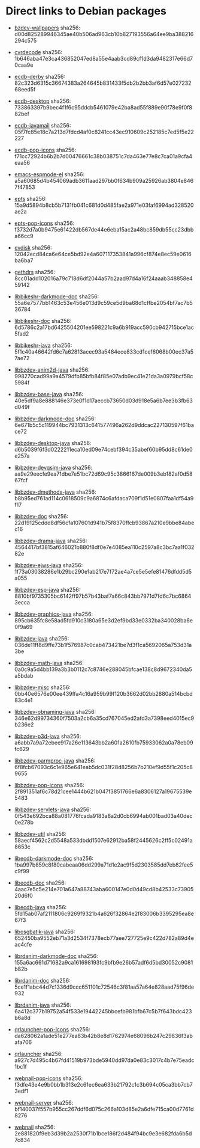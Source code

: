# Direct links to Debian packages
 
  - [bzdev-wallpapers](./archive/pool/contrib/b/bzdev-wallpapers/bzdev-wallpapers_1.0.0_all.deb)
    sha256: d00d825289946345ae40b506ad963cb10b827193556a64ee9ba388216294c575
 
  - [cvrdecode](./archive/pool/contrib/c/cvrdecode/cvrdecode_1.4_all.deb)
    sha256: 1b646aba47e3ca436852047ed8a55e4aab3cd89cf1d3da9482317e66d70caa9e
 
  - [ecdb-derby](./archive/pool/contrib/e/ecdb-derby/ecdb-derby_0.1.8_all.deb)
    sha256: 82c323d6315c36674383a264645b831433f5db2b2bb3af6d57e02723268eed5f
 
  - [ecdb-desktop](./archive/pool/contrib/e/ecdb-desktop/ecdb-desktop_0.1.8_all.deb)
    sha256: 733863397b9bec4f1f6c95ddcb5461079e42ba8ad55f889e90f78e9f0f882bef
 
  - [ecdb-javamail](./archive/pool/contrib/e/ecdb-javamail/ecdb-javamail_0.1.7_all.deb)
    sha256: 05f7fc85e18c7a213d7fdcd4af0c8241cc43ec910609c252185c7ed5f5e22227
 
  - [ecdb-pop-icons](./archive/pool/contrib/e/ecdb-pop-icons/ecdb-pop-icons_0.1.8_all.deb)
    sha256: f71cc72924b6b2b7d00476661c38b038751c7da463e77e8c7ca01a9cfa4eaa56
 
  - [emacs-espmode-el](./archive/pool/contrib/e/emacs-espmode-el/emacs-espmode-el_1.1_all.deb)
    sha256: a5a60685d4b454069adb3611aad297bb0f634b909a25926ab3804e8467f47853
 
  - [epts](./archive/pool/contrib/e/epts/epts_1.1.40_all.deb)
    sha256: 15a9d5894b8cb5b7131fb041c681d0d485fae2a971e03faf6994ad328520ae2a
 
  - [epts-pop-icons](./archive/pool/contrib/e/epts-pop-icons/epts-pop-icons_1.1.40_all.deb)
    sha256: f3732d7a0b9475e61422db567de44e6eba15ac2a48bc859db55cc23dbba66cc9
 
  - [evdisk](./archive/pool/contrib/e/evdisk/evdisk_1.13.1_all.deb)
    sha256: 12042ecd84ca6e64ce5bd92e4a607117353841a996cf874e8ec59e0616ba6ba7
 
  - [gethdrs](./archive/pool/contrib/g/gethdrs/gethdrs_1.1.1_all.deb)
    sha256: 8cc01add102016a79c718d6df2044a57b2aad97d4a16f24aaab348858e459142
 
  - [libbikeshr-darkmode-doc](./archive/pool/contrib/libb/libbikeshr-darkmode-doc/libbikeshr-darkmode-doc_1.4.9_all.deb)
    sha256: 55a6e7577bb1463c53e456e013d9c59ce5d9ba68d1cffbe2054bf7ac7b536784
 
  - [libbikeshr-doc](./archive/pool/contrib/libb/libbikeshr-doc/libbikeshr-doc_1.4.9_all.deb)
    sha256: 6d5786c2a17bd6425504201ee598221c9a6b919acc590cb942715bce1ac5fad2
 
  - [libbikeshr-java](./archive/pool/contrib/libb/libbikeshr-java/libbikeshr-java_1.4.9_all.deb)
    sha256: 5f1c40a46642fd6c7a62813acec93a5484ece833cd1cef6068b00ec37a57ae72
 
  - [libbzdev-anim2d-java](./archive/pool/contrib/libb/libbzdev-anim2d-java/libbzdev-anim2d-java_2.1.126_all.deb)
    sha256: 998270cad99a9a4579dfb85bfb84f85e07adb9ec41e21da3a0979bcf58c5984f
 
  - [libbzdev-base-java](./archive/pool/contrib/libb/libbzdev-base-java/libbzdev-base-java_2.1.126_all.deb)
    sha256: 40e5df9a8e888146e373e0f1d17aeccb73650d03d918e5a6b7ee3b3fb63d049f
 
  - [libbzdev-darkmode-doc](./archive/pool/contrib/libb/libbzdev-darkmode-doc/libbzdev-darkmode-doc_2.1.126_all.deb)
    sha256: 6e671b5c5c119944bc7931313c641577496a262d9ddcac227130597f61bace72
 
  - [libbzdev-desktop-java](./archive/pool/contrib/libb/libbzdev-desktop-java/libbzdev-desktop-java_2.1.126_all.deb)
    sha256: d6b5039f6f3d0222211eca10ed09e74cebf394c35abef60b95dd8c61de0e257a
 
  - [libbzdev-devqsim-java](./archive/pool/contrib/libb/libbzdev-devqsim-java/libbzdev-devqsim-java_2.1.126_all.deb)
    sha256: aa9e29eecfe9ea71dbe7e51bc72d69c95c3866167de009b3eb182af0d5867fcf
 
  - [libbzdev-dmethods-java](./archive/pool/contrib/libb/libbzdev-dmethods-java/libbzdev-dmethods-java_2.1.126_all.deb)
    sha256: b8b95ed761ad114c0618509c9a6874c6afdaca709f1d51e0807faa1df54a9f17
 
  - [libbzdev-doc](./archive/pool/contrib/libb/libbzdev-doc/libbzdev-doc_2.1.126_all.deb)
    sha256: 22d19125cddd8df56cfa107601d941b75f8370ffcb93867a210e9bbe84abec16
 
  - [libbzdev-drama-java](./archive/pool/contrib/libb/libbzdev-drama-java/libbzdev-drama-java_2.1.126_all.deb)
    sha256: 4564417bf3815af646021b880f8df0e7e4085ea110c2597a8c3bc7aa1f03282e
 
  - [libbzdev-ejws-java](./archive/pool/contrib/libb/libbzdev-ejws-java/libbzdev-ejws-java_2.1.126_all.deb)
    sha256: 1f73a03038286e1b29bc290e1ab217e7f72ae4a7ce5e5efe81476dfdd5d5a055
 
  - [libbzdev-esp-java](./archive/pool/contrib/libb/libbzdev-esp-java/libbzdev-esp-java_2.1.126_all.deb)
    sha256: 8810bf9735305bc6142ff97b57b43baf7a66c843bb7971d7fd6c7bc68643ecca
 
  - [libbzdev-graphics-java](./archive/pool/contrib/libb/libbzdev-graphics-java/libbzdev-graphics-java_2.1.126_all.deb)
    sha256: 895cb635fc8e58ad5fd910c3180a65e3d2ef9bd33e0332ba340028ba6e0f9a69
 
  - [libbzdev-java](./archive/pool/contrib/libb/libbzdev-java/libbzdev-java_2.1.126_all.deb)
    sha256: 036de11ff8d9ffe73b1f576987c0cab473421be7d3f1ca5692065a753d31a3be
 
  - [libbzdev-math-java](./archive/pool/contrib/libb/libbzdev-math-java/libbzdev-math-java_2.1.126_all.deb)
    sha256: 0a0c9a5d4bb139a3b3b0112c7c8746e288045bfcae138c8d9672340da5a5bdab
 
  - [libbzdev-misc](./archive/pool/contrib/libb/libbzdev-misc/libbzdev-misc_2.1.126_all.deb)
    sha256: 0bb40e6576e00ee439ffa4c16a959b99f120b3662d02bb2880a514bcbd83c4e1
 
  - [libbzdev-obnaming-java](./archive/pool/contrib/libb/libbzdev-obnaming-java/libbzdev-obnaming-java_2.1.126_all.deb)
    sha256: 346e62d99734360f7503a2cb6a35cd767045ed2afd3a7398eed4015ec9b236e2
 
  - [libbzdev-p3d-java](./archive/pool/contrib/libb/libbzdev-p3d-java/libbzdev-p3d-java_2.1.126_all.deb)
    sha256: a6abb7a9a72ebee917a26e113643bb2a601a2610fb75933062a0a78eb09fc629
 
  - [libbzdev-parmproc-java](./archive/pool/contrib/libb/libbzdev-parmproc-java/libbzdev-parmproc-java_2.1.126_all.deb)
    sha256: 6f8fcb67093c6c1e965e641eab5dc031f28d8256b7b210ef9d55f1c205c89655
 
  - [libbzdev-pop-icons](./archive/pool/contrib/libb/libbzdev-pop-icons/libbzdev-pop-icons_2.1.126_all.deb)
    sha256: 2f891351af6c78d21cee1444b621b047f3851766e6a8306127a19675539e5483
 
  - [libbzdev-servlets-java](./archive/pool/contrib/libb/libbzdev-servlets-java/libbzdev-servlets-java_2.1.126_all.deb)
    sha256: 0f543e692bca88a081776fcada9183a8a2d0cb6994ab001bad03a40dec0e278b
 
  - [libbzdev-util](./archive/pool/contrib/libb/libbzdev-util/libbzdev-util_2.1.126_all.deb)
    sha256: 58aecf4562c2d5548a533dbdd1507e62912ba58f2445626c2ff5c02491a8653c
 
  - [libecdb-darkmode-doc](./archive/pool/contrib/libe/libecdb-darkmode-doc/libecdb-darkmode-doc_0.1.7_all.deb)
    sha256: 1ba997b859c8f80cabeaa06dd299a71d1e2ac9f5d2303585dd7eb82fee5c9f99
 
  - [libecdb-doc](./archive/pool/contrib/libe/libecdb-doc/libecdb-doc_0.1.7_all.deb)
    sha256: 4aac7e5c5e214e701a647a88743aba600147e0d0d49cd8b42533c7390520d6f0
 
  - [libecdb-java](./archive/pool/contrib/libe/libecdb-java/libecdb-java_0.1.7_all.deb)
    sha256: 5fd15ab07af2111806c9269f9321b4a626f32864e2f83006b3395295ea8e67f3
 
  - [libosgbatik-java](./archive/pool/contrib/libo/libosgbatik-java/libosgbatik-java_0.4.2_all.deb)
    sha256: 652450ba9552eb71a3d2534f7378ecb77aee727725e9c422d782a89d4eac4cfe
 
  - [librdanim-darkmode-doc](./archive/pool/contrib/libr/librdanim-darkmode-doc/librdanim-darkmode-doc_1.4.13_all.deb)
    sha256: 155a6ac661d71682a9ca161698193fc9bfb9e26b57adf6d5bd30052c9081b82b
 
  - [librdanim-doc](./archive/pool/contrib/libr/librdanim-doc/librdanim-doc_1.4.13_all.deb)
    sha256: 5ce1f1abc44d7c1336d9ccc651101c72546c3f81aa57a64e828aad75f96de932
 
  - [librdanim-java](./archive/pool/contrib/libr/librdanim-java/librdanim-java_1.4.13_all.deb)
    sha256: 6a412c377b19752a54f533e19442245bbcefb981bfb67c5b7f643bdc423b6a8d
 
  - [qrlauncher-pop-icons](./archive/pool/contrib/q/qrlauncher-pop-icons/qrlauncher-pop-icons_1.14_all.deb)
    sha256: da628062a1ade51e277ea83b42b8e8d1762974e68096b247c29836f3abafa706
 
  - [qrlauncher](./archive/pool/contrib/q/qrlauncher/qrlauncher_1.14_all.deb)
    sha256: a927c7d495c4b67fd41519b973bde5940dd97da0e83c3017c4b7e75eadc1bc1f
 
  - [webnail-pop-icons](./archive/pool/contrib/w/webnail-pop-icons/webnail-pop-icons_1.6.28_all.deb)
    sha256: f3dfe43e4e9b0bb1b313e2c61ec6ea633b21792c1c3b694c05ca3bb7cb73edf1
 
  - [webnail-server](./archive/pool/contrib/w/webnail-server/webnail-server_1.6.28_all.deb)
    sha256: bf140037f557b955cc267ddf6d075c266a103d85e2a6dfe715ca00d7761d8276
 
  - [webnail](./archive/pool/contrib/w/webnail/webnail_1.6.28_all.deb)
    sha256: 2e881820f9eb3d39b2a2530f71b1bce186f2d484f94bc9e3e682fda6b5d7c834
